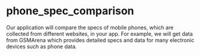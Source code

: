 # phone_spec_comparison
Our application will compare the specs of mobile phones, which are collected from different websites, in your app. For example, we will get data from GSMArena which provides detailed specs and data for many electronic devices such as phone data. 
